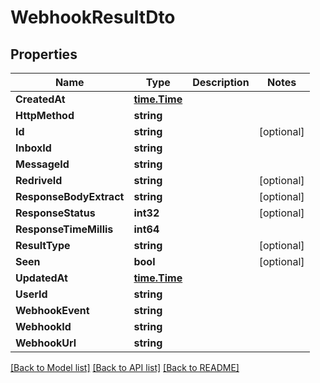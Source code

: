 # WebhookResultDto

## Properties

Name | Type | Description | Notes
------------ | ------------- | ------------- | -------------
**CreatedAt** | [**time.Time**](time.Time) |  | 
**HttpMethod** | **string** |  | 
**Id** | **string** |  | [optional] 
**InboxId** | **string** |  | 
**MessageId** | **string** |  | 
**RedriveId** | **string** |  | [optional] 
**ResponseBodyExtract** | **string** |  | [optional] 
**ResponseStatus** | **int32** |  | [optional] 
**ResponseTimeMillis** | **int64** |  | 
**ResultType** | **string** |  | [optional] 
**Seen** | **bool** |  | [optional] 
**UpdatedAt** | [**time.Time**](time.Time) |  | 
**UserId** | **string** |  | 
**WebhookEvent** | **string** |  | 
**WebhookId** | **string** |  | 
**WebhookUrl** | **string** |  | 

[[Back to Model list]](../README#documentation-for-models) [[Back to API list]](../README#documentation-for-api-endpoints) [[Back to README]](../README)


